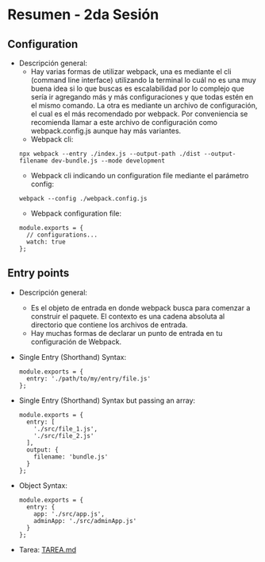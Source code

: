 # Resumen - 2da Sesión

## Configuration

  - Descripción general:
    - Hay varias formas de utilizar webpack, una es mediante el cli (command line interface) utilizando la terminal lo cuál no es una muy buena idea si lo que buscas es escalabilidad por lo complejo que sería ir agregando más y más configuraciones y que todas estén en el mismo comando. La otra es mediante un archivo de configuración, el cual es el más recomendado por webpack. Por conveniencia se recomienda llamar a este archivo de configuración como webpack.config.js aunque hay más variantes.
    - Webpack cli:
    ```javsacript
    npx webpack --entry ./index.js --output-path ./dist --output-filename dev-bundle.js --mode development
    ```
    - Webpack cli indicando un configuration file mediante el parámetro config:
    ```javsacript
    webpack --config ./webpack.config.js
    ```
    - Webpack configuration file:
    ```javsacript
    module.exports = {
      // configurations...
      watch: true
    };
    ```
## Entry points

  - Descripción general:
    - Es el objeto de entrada en donde webpack busca para comenzar a construir el paquete. El contexto es una cadena absoluta al directorio que contiene los archivos de entrada.
    - Hay muchas formas de declarar un punto de entrada en tu configuración de Webpack.
  
  - Single Entry (Shorthand) Syntax:
    ```javsacript
    module.exports = {
      entry: './path/to/my/entry/file.js'
    };
    ```
  - Single Entry (Shorthand) Syntax but passing an array:
    ```javsacript
    module.exports = {
      entry: [ 
        './src/file_1.js',
        './src/file_2.js'
      ],
      output: {
        filename: 'bundle.js'
      }
    };
    ```
  - Object Syntax:
    ```javsacript
    module.exports = {
      entry: {
        app: './src/app.js',
        adminApp: './src/adminApp.js'
      }
    };
    ```
- Tarea: [TAREA.md](TAREA.md)